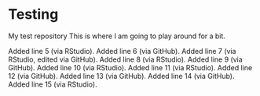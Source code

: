# Testing
My test repository
This is where I am going to play around for a bit. 

Added line 5 (via RStudio).
Added line 6 (via GitHub).
Added line 7 (via RStudio, edited via GitHub). 
Added line 8 (via RStudio). 
Added line 9 (via GitHub). 
Added line 10 (via RStudio).
Added line 11 (via RStudio).
Added line 12 (via GitHub). 
Added line 13 (via GitHub). 
Added line 14 (via GitHub). 
Added line 15 (via RStudio).